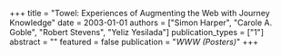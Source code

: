+++
title = "Towel: Experiences of Augmenting the Web with Journey Knowledge"
date = 2003-01-01
authors = ["Simon Harper", "Carole A. Goble", "Robert Stevens", "Yeliz Yesilada"]
publication_types = ["1"]
abstract = ""
featured = false
publication = "*WWW (Posters)*"
+++

